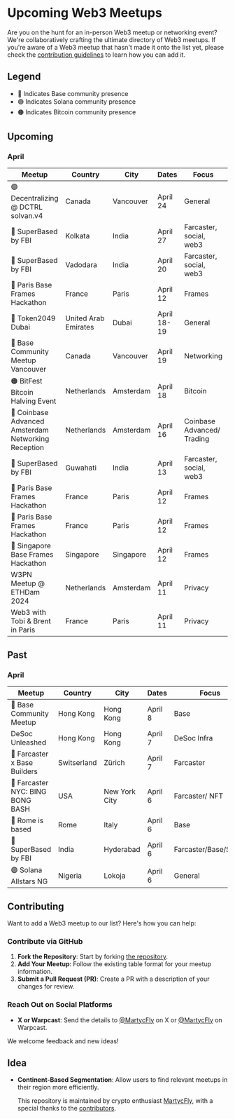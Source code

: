 # Upcoming Web3 Meetups

Are you on the hunt for an in-person Web3 meetup or networking event? We're collaboratively crafting the ultimate directory of Web3 meetups. If you're aware of a Web3 meetup that hasn't made it onto the list yet, please check the [contribution guidelines](#contributing) to learn how you can add it.


## Legend

- 🔵 Indicates Base community presence
- 🟣 Indicates Solana community presence
- 🟠 Indicates Bitcoin community presence

## Upcoming
### April 
| Meetup                                              | Country              | City      | Dates       | Focus                      | Source                                                                             |
|-----------------------------------------------------|----------------------|-----------|-------------|----------------------------|------------------------------------------------------------------------------------|
| 🟣 Decentralizing @ DCTRL solvan.v4                 | Canada               | Vancouver | April 24    | General                    | [DCTRL](https://lu.ma/n77xud18)                                                    |
| 🔵 SuperBased by FBI                                | Kolkata              | India     | April 27    | Farcaster, social, web3    | [SuperBased Kolkata](https://lu.ma/8nxxuu7k)                                       |
| 🔵 SuperBased by FBI                                | Vadodara             | India     | April 20    | Farcaster, social, web3    | [SuperBased Vadodara](https://lu.ma/tmst2es0)                                      |
| 🔵 Paris Base Frames Hackathon                      | France               | Paris     | April 12    | Frames                     | [BasedParis](https://lu.ma/4hdpgqs2)                                               |
| 🔵 Token2049 Dubai                                  | United Arab Emirates | Dubai     | April 18-19 | General                    | [Token2049](https://www.dubai.token2049.com/)                                      |
| 🔵 Base Community Meetup Vancouver                  | Canada               | Vancouver     | April 19    | Networking                 | [Base Vancouver](https://lu.ma/basevancouver)                                      |
| 🟠 BitFest Bitcoin Halving Event                    | Netherlands          | Amsterdam | April 18    | Bitcoin                    | [Bitcoin Halving Event](https://bitfest.nl/)                                       |
| 🔵 Coinbase Advanced Amsterdam Networking Reception | Netherlands          | Amsterdam | April 16    | Coinbase Advanced/ Trading | [Coinbase Traders](https://twitter.com/coinbasetraders/status/1775582204434710823) |
| 🔵 SuperBased by FBI                                | Guwahati             | India     | April 13    | Farcaster, social, web3    | [SuperBased Guwahati](https://lu.ma/ro2k6f57)                                      |
| 🔵 Paris Base Frames Hackathon                      | France               | Paris     | April 12    | Frames                     | [BasedParis](https://lu.ma/4hdpgqs2)                                               |
| 🔵 Paris Base Frames Hackathon                      | France               | Paris     | April 12    | Frames                     | [BasedParis](https://lu.ma/4hdpgqs2)                                               |
| 🔵 Singapore Base Frames Hackathon                  | Singapore            | Singapore | April 12    | Frames                     | [BasedSingapore](https://lu.ma/z6009042)                                           |
| W3PN Meetup @ ETHDam 2024                           | Netherlands          | Amsterdam | April 11    | Privacy                    | [W3PN Meetup](https://lu.ma/w3pn-meetup-ams1)                                      |
| Web3 with Tobi & Brent in Paris                     | France               | Paris     | April 11    | Privacy                    | [Web3 with Tobi & Brent](https://lu.ma/l4edj0g6)                                   |




## Past
### April 
| Meetup                       | Country     | City          | Dates   | Focus                 | Source                                                                         |
|------------------------------|-------------|---------------|---------|-----------------------|--------------------------------------------------------------------------------|
| 🔵 Base Community Meetup                            | Hong Kong            | Hong Kong | April 8 | Base                       | [Base Community Meetup](https://lu.ma/Base_HK)                                     |
| DeSoc Unleashed              | Hong Kong   | Hong Kong     | April 7 | DeSoc Infra           | [DeSoc Unleashed](https://twitter.com/TakoProtocol/status/1775823728284484049) |
| 🔵 Farcaster x Base Builders | Switserland | Zürich        | April 7 | Farcaster             | [Farcaster x Base Builders](https://lu.ma/bvaszyxc)                            |
| 🔵 Farcaster NYC: BING BONG BASH  | USA         | New York City | April 6 | Farcaster/ NFT        | [Farcaster NYC: BING BONG BASH](https://events.xyz/4c52d89e)                   |
| 🔵 Rome is based             | Rome        | Italy         | April 6 | Base                  | [Rome is based](https://lu.ma/urbe-hacker-house-base)                          |
| 🔵 SuperBased by FBI         | India       | Hyderabad     | April 6 | Farcaster/Base/Social | [SuperBased by FBI](https://lu.ma/fbi-hyd)                                     |
| 🟣 Solana Allstars NG        | Nigeria       | Lokoja     | April 6 | General               | [Solana Allstars NG ](https://lu.ma/5nxtsw3b)                                     |




## Contributing

Want to add a Web3 meetup to our list? Here's how you can help:

### Contribute via GitHub

1. **Fork the Repository**: Start by forking [the repository](https://github.com/martijncvv/web3-meetups).
2. **Add Your Meetup**: Follow the existing table format for your meetup information.
3. **Submit a Pull Request (PR)**: Create a PR with a description of your changes for review.

### Reach Out on Social Platforms

- **X or Warpcast**: Send the details to [@MartycFly](https://twitter.com/Marty_cFly) on X or [@MartycFly](https://warpcast.com/martycfly) on Warpcast.


We welcome feedback and new ideas!


## Idea
- **Continent-Based Segmentation**: Allow users to find relevant meetups in their region more efficiently.



  This repository is maintained by crypto enthusiast [MartycFly](https://github.com/Martijncvv/), with a special thanks to the [contributors](https://github.com/Martijncvv/Web3-meetups/graphs/contributors).
